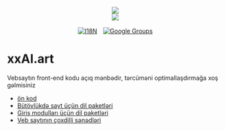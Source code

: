 <p align="center"><a href="https://xxai.art"><img src="https://cdn.jsdelivr.net/gh/xxai-art/doc/logo.svg"/></a><br/><a href="https://xxai.art"><img src="https://cdn.jsdelivr.net/gh/xxai-art/doc/xxai.svg"/></a></p><p align="center"><a href="https://github.com/xxai-art/doc#readme"><img alt="I18N" src="https://cdn.jsdelivr.net/gh/wactax/img/t.svg"/></a>　<a href="https://groups.google.com/u/0/g/xxai-art"><img alt="Google Groups" src="https://cdn.jsdelivr.net/gh/wactax/img/g-groups.svg"/></a></p>

# xxAI.art

Vebsaytın front-end kodu açıq mənbədir, tərcüməni optimallaşdırmağa xoş gəlmisiniz

* [ön kod](https://github.com/xxai-art/web)
* [Bütövlükdə sayt üçün dil paketləri](https://github.com/xxai-art/web/tree/main/i18n)
* [Giriş modulları üçün dil paketləri](https://github.com/wacpkg/user/tree/main/ui.i18n)
* [Veb saytının çoxdilli sənədləri](https://github.com/xxai-doc)
